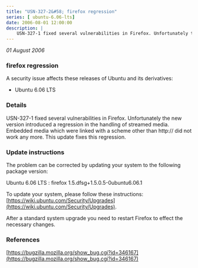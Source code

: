 ```yaml
---
title: "USN-327-2&#58; firefox regression"
series: [ ubuntu-6.06-lts]
date: 2006-08-01 12:00:00
description: |
    USN-327-1 fixed several vulnerabilities in Firefox. Unfortunately the new version introduced a regression in the handling of streamed media. Embedded media which were linked with a scheme other than http:// did not work any more. This update fixes this regression.
--- 
```

 
 

*01 August 2006*

### firefox regression

A security issue affects these releases of Ubuntu and its derivatives:

* Ubuntu 6.06 LTS

### Details

USN-327-1 fixed several vulnerabilities in Firefox. Unfortunately the new version introduced a regression in the handling of streamed media. Embedded media which were linked with a scheme other than http:// did not work any more. This update fixes this regression.

### Update instructions

The problem can be corrected by updating your system to the following package version:

Ubuntu 6.06 LTS
 : firefox <span>1.5.dfsg+1.5.0.5-0ubuntu6.06.1</span>

To update your system, please follow these instructions: [https://wiki.ubuntu.com/Security/Upgrades](https://wiki.ubuntu.com/Security/Upgrades).

After a standard system upgrade you need to restart Firefox to effect the necessary changes.

### References

 
 [https://bugzilla.mozilla.org/show_bug.cgi?id=346167](https://bugzilla.mozilla.org/show_bug.cgi?id=346167)
 

